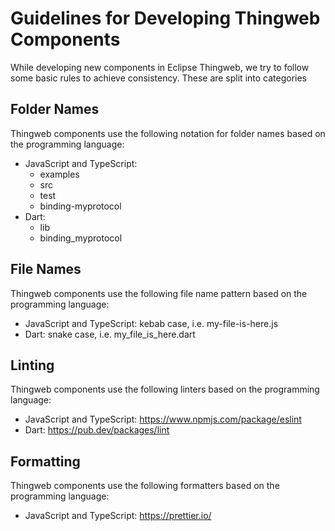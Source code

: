 # Guidelines for Developing Thingweb Components

While developing new components in Eclipse Thingweb, we try to follow some basic rules to achieve consistency.
These are split into categories

## Folder Names

Thingweb components use the following notation for folder names based on the programming language:

- JavaScript and TypeScript:
  - examples
  - src
  - test
  - binding-myprotocol
- Dart:
  - lib
  - binding_myprotocol

## File Names

Thingweb components use the following file name pattern based on the programming language:

- JavaScript and TypeScript: kebab case, i.e. my-file-is-here.js
- Dart: snake case, i.e. my_file_is_here.dart

## Linting

Thingweb components use the following linters based on the programming language:

- JavaScript and TypeScript: <https://www.npmjs.com/package/eslint>
- Dart: <https://pub.dev/packages/lint>

## Formatting

Thingweb components use the following formatters based on the programming language:

- JavaScript and TypeScript: <https://prettier.io/>
